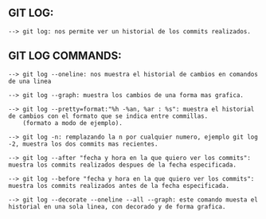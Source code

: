 ## GIT LOG:
    --> git log: nos permite ver un historial de los commits realizados.

## GIT LOG COMMANDS:
    
    --> git log --oneline: nos muestra el historial de cambios en comandos de una linea

    --> git log --graph: muestra los cambios de una forma mas grafica.

    --> git log --pretty=format:"%h -%an, %ar : %s": muestra el historial de cambios con el formato que se indica entre commillas.
        (formato a modo de ejemplo).
    
    --> git log -n: remplazando la n por cualquier numero, ejemplo git log -2, muestra los dos commits mas recientes.

    --> git log --after "fecha y hora en la que quiero ver los commits": muestra los commits realizados despues de la fecha especificada.

    --> git log --before "fecha y hora en la que quiero ver los commits": muestra los commits realizados antes de la fecha especificada.

    --> git log --decorate --oneline --all --graph: este comando muesta el historial en una sola linea, con decorado y de forma grafica.

    
